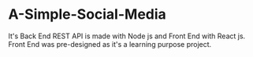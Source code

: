 # A-Simple-Social-Media
It's Back End REST API is made with Node js and Front End with React js. Front End was pre-designed as it's a learning purpose project.

